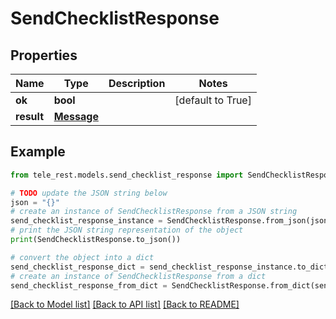 # SendChecklistResponse


## Properties

Name | Type | Description | Notes
------------ | ------------- | ------------- | -------------
**ok** | **bool** |  | [default to True]
**result** | [**Message**](Message.md) |  | 

## Example

```python
from tele_rest.models.send_checklist_response import SendChecklistResponse

# TODO update the JSON string below
json = "{}"
# create an instance of SendChecklistResponse from a JSON string
send_checklist_response_instance = SendChecklistResponse.from_json(json)
# print the JSON string representation of the object
print(SendChecklistResponse.to_json())

# convert the object into a dict
send_checklist_response_dict = send_checklist_response_instance.to_dict()
# create an instance of SendChecklistResponse from a dict
send_checklist_response_from_dict = SendChecklistResponse.from_dict(send_checklist_response_dict)
```
[[Back to Model list]](../README.md#documentation-for-models) [[Back to API list]](../README.md#documentation-for-api-endpoints) [[Back to README]](../README.md)


